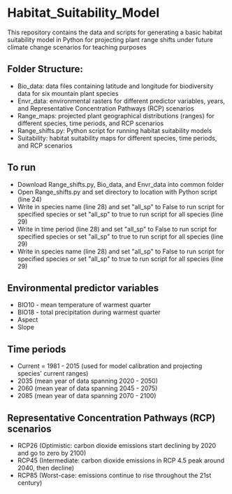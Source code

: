 # Habitat_Suitability_Model
This repository contains the data and scripts for generating a basic habitat suitability model in Python for projecting plant range shifts under future climate change scenarios for teaching purposes

## Folder Structure:
* Bio_data: data files containing latitude and longitude for biodiversity data for six mountain plant species
* Envr_data: environmental rasters for different predictor variables, years, and Representative Concentration Pathways (RCP) scenarios
* Range_maps: projected plant geographical distributions (ranges) for different species, time periods, and RCP scenarios
* Range_shifts.py: Python script for running habitat suitability models
* Suitability: habitat suitability maps for different species, time periods, and RCP scenarios

## To run
* Download Range_shifts.py, Bio_data, and Envr_data into common folder
* Open Range_shifts.py and set directory to location with Python script (line 24)
* Write in species name (line 28) and set "all_sp" to False to run script for specified species or set "all_sp" to true to run script for all species (line 29)
* Write in time period (line 28) and set "all_sp" to False to run script for specified species or set "all_sp" to true to run script for all species (line 29)
* Write in species name (line 28) and set "all_sp" to False to run script for specified species or set "all_sp" to true to run script for all species (line 29)

## Environmental predictor variables
* BIO10 - mean temperature of warmest quarter
* BIO18 - total precipitation during warmest quarter
* Aspect
* Slope

## Time periods
* Current = 1981 - 2015 (used for model calibration and projecting species' current ranges)
* 2035 (mean year of data spanning 2020 - 2050)
* 2060 (mean year of data spanning 2045 - 2075)
* 2085 (mean year of data spanning 2070 - 2100)

## Representative Concentration Pathways (RCP) scenarios
* RCP26 (Optimistic: carbon dioxide emissions start declining by 2020 and go to zero by 2100)
* RCP45 (Intermediate: carbon dioxide emissions in RCP 4.5 peak around 2040, then decline)
* RCP85 (Worst-case: emissions continue to rise throughout the 21st century)
